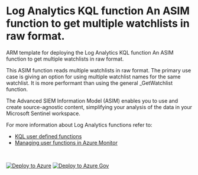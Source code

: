 # Log Analytics KQL function An ASIM function to get multiple watchlists in raw format.

ARM template for deploying the Log Analytics KQL function An ASIM function to get multiple watchlists in raw format.

This ASIM function reads multiple watchlists in raw format. The primary use case is giving an option for using multiple watchlist names for the same watchlist. It is more performant than using the general _GetWatchlist function.


The Advanced SIEM Information Model (ASIM) enables you to use and create source-agnostic content, simplifying your analysis of the data in your Microsoft Sentinel workspace.

For more information about Log Analytics functions refer to:

- [KQL user defined functions](https://docs.microsoft.com/azure/data-explorer/kusto/query/functions/user-defined-functions)
- [Managing user functions in Azure Monitor](https://docs.microsoft.com/azure/azure-monitor/logs/functions)

<br/>

[![Deploy to Azure](https://aka.ms/deploytoazurebutton)](https://portal.azure.com/#create/Microsoft.Template/https%3A%2F%2Fraw.githubusercontent.com%2FAzure%2FAzure-Sentinel%2Fmaster%2FASIM%2FLibrary%2FARM%2FASIM_GetWatchlistsRaw%2FASIM_GetWatchlistsRaw.json) [![Deploy to Azure Gov](https://aka.ms/deploytoazuregovbutton)](https://portal.azure.us/#create/Microsoft.Template/uri/https%3A%2F%2Fraw.githubusercontent.com%2FAzure%2FAzure-Sentinel%2Fmaster%2FASIM%2FLibrary%2FARM%2FASIM_GetWatchlistsRaw%2FASIM_GetWatchlistsRaw.json)
